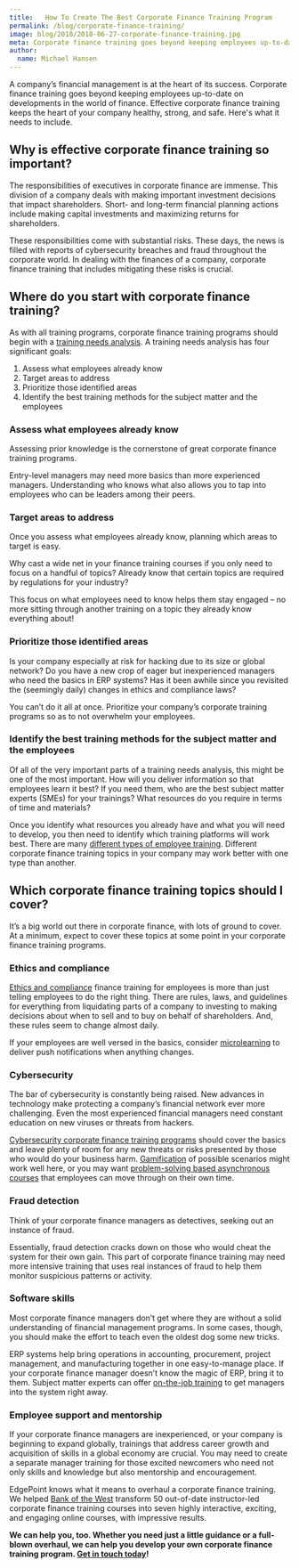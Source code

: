 ```yaml
---
title:   How To Create The Best Corporate Finance Training Program
permalink: /blog/corporate-finance-training/
image: blog/2018/2018-06-27-corporate-finance-training.jpg
meta: Corporate finance training goes beyond keeping employees up-to-date on developments in the world of finance. Here's what it needs to include.
author:
  name: Michael Hansen 
---
```


A company’s financial management is at the heart of its success. Corporate finance training goes beyond keeping employees up-to-date on developments in the world of finance. Effective corporate finance training keeps the heart of your company healthy, strong, and safe. Here's what it needs to include.

## Why is effective corporate finance training so important?

The responsibilities of executives in corporate finance are immense. This division of a company deals with making important investment decisions that impact shareholders. Short- and long-term financial planning actions include making capital investments and maximizing returns for shareholders.

These responsibilities come with substantial risks. These days, the news is filled with reports of cybersecurity breaches and fraud throughout the corporate world. In dealing with the finances of a company, corporate finance training that includes mitigating these risks is crucial.

## Where do you start with corporate finance training?

As with all training programs, corporate finance training programs should begin with a [training needs analysis](/blog/training-needs-analysis/). A training needs analysis has four significant goals:

1. Assess what employees already know
2. Target areas to address
3. Prioritize those identified areas
4. Identify the best training methods for the subject matter and the employees

### Assess what employees already know

Assessing prior knowledge is the cornerstone of great corporate finance training programs.

Entry-level managers may need more basics than more experienced managers. Understanding who knows what also allows you to tap into employees who can be leaders among their peers.

### Target areas to address

Once you assess what employees already know, planning which areas to target is easy.

Why cast a wide net in your finance training courses if you only need to focus on a handful of topics? Already know that certain topics are required by regulations for your industry?

This focus on what employees need to know helps them stay engaged – no more sitting through another training on a topic they already know everything about!

### Prioritize those identified areas

Is your company especially at risk for hacking due to its size or global network? Do you have a new crop of eager but inexperienced managers who need the basics in ERP systems? Has it been awhile since you revisited the (seemingly daily) changes in ethics and compliance laws?

You can’t do it all at once. Prioritize your company’s corporate training programs so as to not overwhelm your employees.

### Identify the best training methods for the subject matter and the employees

Of all of the very important parts of a training needs analysis, this might be one of the most important. How will you deliver information so that employees learn it best? If you need them, who are the best subject matter experts (SMEs) for your trainings? What resources do you require in terms of time and materials?

Once you identify what resources you already have and what you will need to develop, you then need to identify which training platforms will work best. There are many [different types of employee training](/blog/top-10-types-of-employee-training/). Different corporate finance training topics in your company may work better with one type than another.

## Which corporate finance training topics should I cover?

It’s a big world out there in corporate finance, with lots of ground to cover. At a minimum, expect to cover these topics at some point in your corporate finance training programs.

### Ethics and compliance

[Ethics and compliance](/blog/ethics-training-for-employees/) finance training for employees is more than just telling employees to do the right thing. There are rules, laws, and guidelines for everything from liquidating parts of a company to investing to making decisions about when to sell and to buy on behalf of shareholders. And, these rules seem to change almost daily.

If your employees are well versed in the basics, consider [microlearning](/blog/types-of-microlearning/) to deliver push notifications when anything changes.

### Cybersecurity

The bar of cybersecurity is constantly being raised. New advances in technology make protecting a company’s financial network ever more challenging. Even the most experienced financial managers need constant education on new viruses or threats from hackers.

[Cybersecurity corporate finance training programs](/blog/cyber-security-training/) should cover the basics and leave plenty of room for any new threats or risks presented by those who would do your business harm. [Gamification](/blog/gamification-in-elearning/) of possible scenarios might work well here, or you may want [problem-solving based asynchronous courses](/blog/instructor-led-training-vs-elearning/) that employees can move through on their own time.

### Fraud detection

Think of your corporate finance managers as detectives, seeking out an instance of fraud.

Essentially, fraud detection cracks down on those who would cheat the system for their own gain. This part of corporate finance training may need more intensive training that uses real instances of fraud to help them monitor suspicious patterns or activity.

### Software skills

Most corporate finance managers don’t get where they are without a solid understanding of financial management programs. In some cases, though, you should make the effort to teach even the oldest dog some new tricks.

ERP systems help bring operations in accounting, procurement, project management, and manufacturing together in one easy-to-manage place. If your corporate finance manager doesn’t know the magic of ERP, bring it to them. Subject matter experts can offer [on-the-job training](/blog/on-the-job-training-advantages/) to get managers into the system right away.

### Employee support and mentorship

If your corporate finance managers are inexperienced, or your company is beginning to expand globally, trainings that address career growth and acquisition of skills in a global economy are crucial. You may need to create a separate manager training for those excited newcomers who need not only skills and knowledge but also mentorship and encouragement.

EdgePoint knows what it means to overhaul a corporate finance training. We helped [Bank of the West](/story/botw/) transform 50 out-of-date instructor-led corporate finance training courses into seven highly interactive, exciting, and engaging online courses, with impressive results.

<strong>We can help you, too. Whether you need just a little guidance or a full-blown overhaul, we can help you develop your own corporate finance training program. [Get in touch today](/contact/)!</strong>
